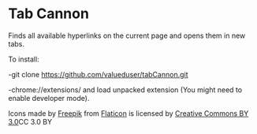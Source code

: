 Tab Cannon
==================
Finds all available hyperlinks on the current page and opens them in new tabs. 

To install:

  -git clone https://github.com/valueduser/tabCannon.git

  -chrome://extensions/ and load unpacked extension (You might need to enable developer mode).


Icons made by [Freepik](http://www.freepik.com) from [Flaticon](www.flaticon.com)
is licensed by [Creative Commons BY 3.0](http://creativecommons.org/licenses/by/3.0/)CC 3.0 BY